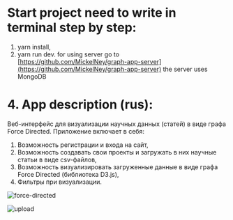 # Start project need to write in terminal step by step:
1. yarn install,
2. yarn run dev.
for using server go to [https://github.com/MickelNey/graph-app-server](https://github.com/MickelNey/graph-app-server)
the server uses MongoDB

# 4. App description (rus):
Веб-интерфейс для визуализации научных данных (статей) в виде графа Force Directed.
Приложение включает в себя:
1. Возможность регистрации и входа на сайт,
2. Возможность создавать свои проекты и загружать в них научные статьи в виде csv-файлов,
3. Возможность визуализировать загруженные данные в виде графа Force Directed (библиотека D3.js),
4. Фильтры при визуализации.

![force-directed](https://github.com/MickelNey/graph-app/assets/94557417/7d31dee6-e0b8-44c7-b3dd-af87aecec23d)

![upload](https://github.com/MickelNey/graph-app/assets/94557417/6b98ba53-0fcd-47c3-bd28-d7d39513f22b)
